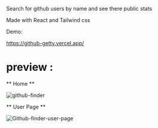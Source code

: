 Search for github users by name and see there public stats

Made with React and Tailwind css

Demo:

https://github-getty.vercel.app/


# preview :

** Home **

![github-finder](https://user-images.githubusercontent.com/77447520/154435369-2e2d3876-eb32-4df6-b03f-17019748ffd6.png)
  
  
** User Page **

![Github-finder-user-page](https://user-images.githubusercontent.com/77447520/154435676-d9732a1a-f0ea-4eee-8d4c-e1fc97009687.png)
